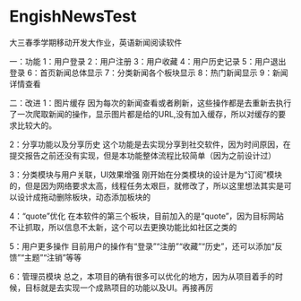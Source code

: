 # EngishNewsTest
大三春季学期移动开发大作业，英语新闻阅读软件

一：功能
1：用户登录
2：用户注册
3：用户收藏
4：用户历史记录
5：用户退出登录
6：首页新闻总体显示
7：分类新闻各个板块显示
8：热门新闻显示
9：新闻详情查看

二：改进
1：图片缓存
   因为每次的新闻查看或者刷新，这些操作都是去重新去执行了一次爬取新闻的操作，显示图片都是给的URL,没有加入缓存，所以对缓存的要求比较大的。
   
2：分享功能以及分享历史
   这个功能是去实现分享到社交软件，因为时间原因，在提交报告之前还没有实现，但是本功能整体流程比较简单（因为之前设计过）
   
3：分类模块与用户关联，UI效果增强
刚开始在分类模块的设计是为“订阅”模块的，但是因为网络要求太高，线程任务太艰巨，就修改了，所以这里想法其实是可以设计成拖动删除板块，动态添加板块的

4：“quote”优化
在本软件的第三个板块，目前加入的是“quote”，因为目标网站不让抓取，所以信息不太新，这个可以去更换功能比如社区之类的

5：用户更多操作
目前用户的操作有“登录”“注册”“收藏”“历史”，还可以添加“反馈”“主题”“注销”等等

6：管理员模块
 总之，本项目的确有很多可以优化的地方，因为从项目着手的时候，目标就是去实现一个成熟项目的功能以及UI。再接再厉
